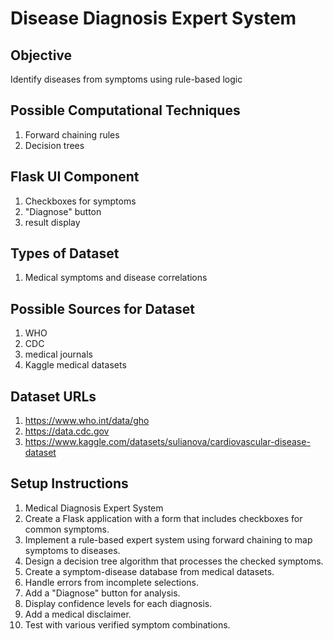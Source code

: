 # Disease Diagnosis Expert System

## Objective
Identify diseases from symptoms using rule-based logic

## Possible Computational Techniques
1. Forward chaining rules
2. Decision trees

## Flask UI Component
1. Checkboxes for symptoms
2. "Diagnose" button
3. result display

## Types of Dataset
1. Medical symptoms and disease correlations

## Possible Sources for Dataset
1. WHO
2. CDC
3. medical journals
4. Kaggle medical datasets

## Dataset URLs
1. https://www.who.int/data/gho
2. https://data.cdc.gov
3. https://www.kaggle.com/datasets/sulianova/cardiovascular-disease-dataset

## Setup Instructions
1. Medical Diagnosis Expert System
1. Create a Flask application with a form that includes checkboxes for common symptoms. 
2. Implement a rule-based expert system using forward chaining to map symptoms to diseases. 
3. Design a decision tree algorithm that processes the checked symptoms. 
4. Create a symptom-disease database from medical datasets. 
5. Handle errors from incomplete selections. 
6. Add a "Diagnose" button for analysis. 
7. Display confidence levels for each diagnosis. 
8. Add a medical disclaimer. 
9. Test with various verified symptom combinations.
